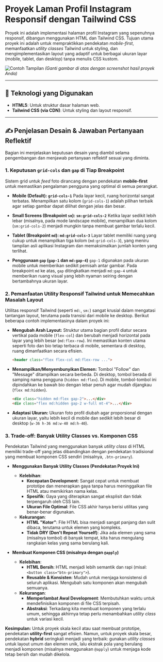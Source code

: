# Proyek Laman Profil Instagram Responsif dengan Tailwind CSS

Proyek ini adalah implementasi halaman profil Instagram yang sepenuhnya responsif, dibangun menggunakan HTML dan Tailwind CSS. Tujuan utama proyek ini adalah untuk mempraktikkan pendekatan *mobile-first*, memanfaatkan *utility classes* Tailwind untuk styling, dan mengimplementasikan layout yang adaptif untuk berbagai ukuran layar (mobile, tablet, dan desktop) tanpa menulis CSS kustom.

![Contoh Tampilan](https://via.placeholder.com/800x400.png?text=Letakkan+Screenshot+Proyek+Anda+di+Sini)
*(Ganti gambar di atas dengan screenshot hasil proyek Anda)*

---

## 🚀 Teknologi yang Digunakan

- **HTML5**: Untuk struktur dasar halaman web.
- **Tailwind CSS (via CDN)**: Untuk styling dan layout responsif.

---

## ✍️ Penjelasan Desain & Jawaban Pertanyaan Reflektif

Bagian ini menjelaskan keputusan desain yang diambil selama pengembangan dan menjawab pertanyaan reflektif sesuai yang diminta.

### 1. Keputusan `grid-cols` dan `gap` di Tiap Breakpoint

Sistem grid untuk *feed* foto dirancang dengan pendekatan **mobile-first** untuk memastikan pengalaman pengguna yang optimal di semua perangkat.

- **Mobile (Default): `grid-cols-1`**
  Pada layar kecil, ruang horizontal sangat terbatas. Menampilkan satu kolom (`grid-cols-1`) adalah pilihan terbaik agar setiap gambar dapat dilihat dengan jelas dan besar.

- **Small Screens (Breakpoint `sm`): `sm:grid-cols-2`**
  Ketika layar sedikit lebih lebar (misalnya, pada mode landscape mobile), menampilkan dua kolom (`sm:grid-cols-2`) menjadi mungkin tanpa membuat gambar terlalu kecil.

- **Tablet (Breakpoint `md`): `md:grid-cols-3`**
  Layar tablet memiliki ruang yang cukup untuk menampilkan tiga kolom (`md:grid-cols-3`), yang meniru tampilan asli aplikasi Instagram dan memaksimalkan jumlah konten yang terlihat.

- **Penggunaan `gap` (`gap-1` dan `md:gap-4`)**
  `gap-1` digunakan pada ukuran mobile untuk memberikan sedikit pemisah antar gambar. Pada breakpoint `md` ke atas, `gap` ditingkatkan menjadi `md:gap-4` untuk memberikan ruang visual yang lebih nyaman seiring dengan bertambahnya ukuran layar.

### 2. Pemanfaatan Utility Responsif Tailwind untuk Memecahkan Masalah Layout

Utilitas responsif Tailwind (seperti `md:`, `sm:`) sangat krusial dalam mengatasi tantangan layout, terutama pada transisi dari mobile ke desktop. Berikut beberapa contoh implementasinya dalam proyek ini:

- **Mengubah Arah Layout:**
  Struktur utama bagian profil diatur secara vertikal pada mobile (`flex-col`) dan berubah menjadi horizontal pada layar yang lebih besar (`md:flex-row`). Ini memastikan konten utama seperti foto dan bio tetap terbaca di mobile, sementara di desktop, ruang dimanfaatkan secara efisien.
  ```html
  <header class="flex flex-col md:flex-row ...">
  ```

- **Menampilkan/Menyembunyikan Elemen:**
  Tombol "Follow" dan "Message" ditampilkan secara berbeda. Di desktop, tombol berada di samping nama pengguna (`hidden md:flex`). Di mobile, tombol-tombol ini dipindahkan ke bawah bio dengan lebar penuh agar mudah dijangkau (`flex md:hidden`).
  ```html
  <div class="hidden md:flex gap-2">...</div>
  <div class="flex md:hidden gap-2 w-full mt-4">...</div>
  ```

- **Adaptasi Ukuran:**
  Ukuran foto profil diubah agar proporsional dengan ukuran layar, yaitu lebih kecil di mobile dan sedikit lebih besar di desktop (`w-36 h-36 md:w-40 md:h-40`).

### 3. Trade-off: Banyak Utility Classes vs. Komponen CSS

Pendekatan Tailwind yang menggunakan banyak *utility class* di HTML memiliki trade-off yang jelas dibandingkan dengan pendekatan tradisional yang membuat komponen CSS sendiri (misalnya, `.btn-primary`).

- **Menggunakan Banyak Utility Classes (Pendekatan Proyek Ini)**
  - **Kelebihan**:
    - **Kecepatan Development**: Sangat cepat untuk membuat prototipe dan menerapkan gaya tanpa harus meninggalkan file HTML atau memikirkan nama kelas.
    - **Spesifik**: Gaya yang diterapkan sangat eksplisit dan tidak terpengaruh oleh CSS lain.
    - **Ukuran File Optimal**: File CSS akhir hanya berisi utilitas yang benar-benar digunakan.
  - **Kekurangan**:
    - **HTML "Kotor"**: File HTML bisa menjadi sangat panjang dan sulit dibaca, terutama untuk elemen yang kompleks.
    - **Tidak DRY (Don't Repeat Yourself)**: Jika ada elemen yang sama (misalnya tombol) di banyak tempat, kita harus mengulang rangkaian kelas yang sama berulang kali.

- **Membuat Komponen CSS (misalnya dengan `@apply`)**
  - **Kelebihan**:
    - **HTML Bersih**: HTML menjadi lebih semantik dan rapi (misal: `<button class="btn-primary">`).
    - **Reusable & Konsisten**: Mudah untuk menjaga konsistensi di seluruh aplikasi. Mengubah satu komponen akan mengubah semuanya.
  - **Kekurangan**:
    - **Memperlambat Awal Development**: Membutuhkan waktu untuk mendefinisikan komponen di file CSS terpisah.
    - **Abstraksi**: Terkadang kita membuat komponen yang terlalu umum, sehingga akhirnya tetap perlu menambahkan *utility class* untuk variasi kecil.

**Kesimpulan:** Untuk proyek skala kecil atau saat membuat prototipe, pendekatan **utility-first** sangat efisien. Namun, untuk proyek skala besar, pendekatan **hybrid** seringkali menjadi yang terbaik: gunakan *utility classes* untuk layout umum dan elemen unik, lalu ekstrak pola yang berulang menjadi komponen (misalnya menggunakan `@apply`) untuk menjaga kode tetap bersih dan mudah dikelola.